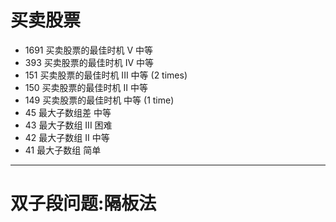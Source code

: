 # 买卖股票

- 1691 买卖股票的最佳时机 V 中等
- 393 买卖股票的最佳时机 IV 中等
- 151 买卖股票的最佳时机 III 中等 (2 times)
- 150 买卖股票的最佳时机 II 中等
- 149 买卖股票的最佳时机 中等 (1 time)
- 45 最大子数组差 中等
- 43 最大子数组 III 困难
- 42 最大子数组 II 中等
- 41 最大子数组 简单

---

# 双子段问题:隔板法
